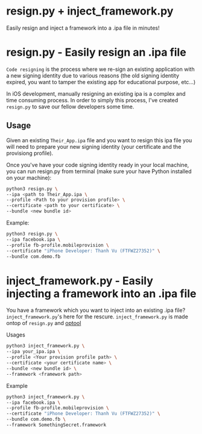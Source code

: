 # resign.py + inject_framework.py 
Easily resign and inject a framework into a .ipa file in minutes!

# resign.py - Easily resign an .ipa file

`Code resigning` is the process where we re-sign an existing application with a new signing identity due to various reasons (the old signing identity expired, you want to tamper the existing app for educational purpose, etc...)

In iOS development, manually resigning an existing ipa is a complex and time consuming process. In order to simply this process, I've created `resign.py` to save our fellow developers some time. 

## Usage

Given an existing `Their_App.ipa` file and you want to resign this ipa file you will need to prepare your new signing identity (your certificate and the provisiong profile). 

Once you've have your code signing identity ready in your local machine, you can run resign.py from terminal (make sure your have Python installed on your machine): 

```bash
python3 resign.py \
--ipa <path to Their_App.ipa \
--profile <Path to your provision profile> \
--certificate <path to your certificate> \
--bundle <new bundle id>
```

Example:
```bash
python3 resign.py \
--ipa facebook.ipa \
--profile fb-profile.mobileprovision \
--certificate "iPhone Developer: Thanh Vu (FTFWZ27352)" \
--bundle com.demo.fb
```

# inject_framework.py - Easily injecting a framework into an .ipa file
You have a framework which you want to inject into an existing .ipa file? `inject_framework.py`'s here for the rescure. 
`inject_framework.py` is made ontop of `resign.py` and [optool](https://github.com/alexzielenski/optool)

Usages
```bash
python3 inject_framework.py \
--ipa your_ipa.ipa \
--profile <Your provision profile path> \
--certificate <your certificate name> \
--bundle <new bundle id> \
--framework <framework path>
```

Example
```bash
python3 inject_framework.py \
--ipa facebook.ipa \
--profile fb-profile.mobileprovision \
--certificate "iPhone Developer: Thanh Vu (FTFWZ27352)" \
--bundle com.demo.fb \
--framework SomethingSecret.framework
```


